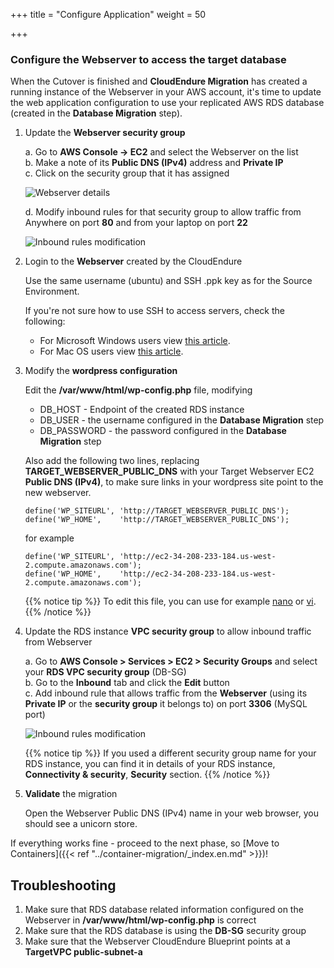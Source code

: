 +++
title = "Configure Application"
weight = 50

+++

### Configure the Webserver to access the target database

When the Cutover is finished and **CloudEndure Migration** has created a running instance of the Webserver in your AWS account, it's time to update the web application configuration to use your replicated AWS RDS database (created in the **Database Migration** step).


1. Update the **Webserver security group**

    a. Go to **AWS Console -> EC2** and select the Webserver on the list  
    b. Make a note of its **Public DNS (IPv4)** address and **Private IP**  
    c. Click on the security group that it has assigned  

    ![Webserver details](/ce/webserver_details.png)

    d. Modify inbound rules for that security group to allow traffic from Anywhere on port **80** and from your laptop on port **22**     

    ![Inbound rules modification](/ce/edit_webserver_inbound_rules.png)

2. Login to the **Webserver** created by the CloudEndure  

    Use the same username (ubuntu) and SSH .ppk key as for the Source Environment.

    If you're not sure how to use SSH to access servers, check the following:
    - For Microsoft Windows users view <a href="https://docs.aws.amazon.com/AWSEC2/latest/UserGuide/putty.html" target="_blank" rel="noopener noreferrer">this article</a>.  
    - For Mac OS users view <a href="https://docs.aws.amazon.com/quickstarts/latest/vmlaunch/step-2-connect-to-instance.html#sshclient" target="_blank" rel="noopener noreferrer">this article</a>.

3. Modify the **wordpress configuration**

    Edit the **/var/www/html/wp-config.php** file, modifying
    - DB_HOST - Endpoint of the created RDS instance
    - DB_USER - the username configured in the **Database Migration** step
    - DB_PASSWORD - the password configured in the **Database Migration** step
    
    Also add the following two lines, replacing **TARGET_WEBSERVER_PUBLIC_DNS** with your Target Webserver EC2 **Public DNS (IPv4)**, to make sure links in your wordpress site point to the new webserver.
              
    ```
    define('WP_SITEURL', 'http://TARGET_WEBSERVER_PUBLIC_DNS');        
    define('WP_HOME',    'http://TARGET_WEBSERVER_PUBLIC_DNS');
    ```
    
    for example
    ```
    define('WP_SITEURL', 'http://ec2-34-208-233-184.us-west-2.compute.amazonaws.com');
    define('WP_HOME',    'http://ec2-34-208-233-184.us-west-2.compute.amazonaws.com');
   ```

    {{% notice tip %}}
To edit this file, you can use for example <a href="https://www.howtoforge.com/linux-nano-command/" target="_blank" rel="noopener noreferrer">nano</a> or <a href="https://www.washington.edu/computing/unix/vi.html" target="_blank" rel="noopener noreferrer">vi</a>.
{{% /notice %}}     

4. Update the RDS instance **VPC security group** to allow inbound traffic from Webserver

    a. Go to  **AWS Console > Services > EC2 > Security Groups** and select your **RDS VPC security group** (DB-SG)  
    b. Go to the **Inbound** tab and click the **Edit** button  
    c. Add inbound rule that allows traffic from the **Webserver** (using its **Private IP** or the **security group** it belongs to) on port **3306** (MySQL port)
    
    ![Inbound rules modification](/ce/database_update_security_group.png)

    {{% notice tip %}}
If you used a different security group name for your RDS instance, you can find it in details of your RDS instance, **Connectivity & security**, **Security** section.
{{% /notice %}}     
    

1. **Validate** the migration

    Open the Webserver Public DNS (IPv4) name in your web browser, you should see a unicorn store.

If everything works fine - proceed to the next phase, so [Move to Containers]({{< ref "../container-migration/_index.en.md" >}})!

## Troubleshooting

1. Make sure that RDS database related information configured on the Webserver in **/var/www/html/wp-config.php** is correct
2. Make sure that the RDS database is using the **DB-SG** security group
3. Make sure that the Webserver CloudEndure Blueprint points at a **TargetVPC public-subnet-a**
